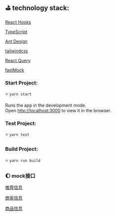 ## ⛳ technology stack:
[React Hooks](https://facebook.github.io/create-react-app/docs/getting-started)

[TypeScript](http://ts.xcatliu.com/)

[Ant Design](https://ant.design/)

[tailwindcss](https://www.tailwindcss.cn/docs/)

[React Query](https://react-query.tanstack.com/overview)

[fastMock](https://www.fastmock.site/)

### Start Project:
⭐ `yarn start`

Runs the app in the development mode.\
Open [http://localhost:3000](http://localhost:3000) to view it in the browser.

### Test Project:
⭐ `yarn test`
### Build Project: 
⭐ `yarn run build`

### 🌔 mock接口
[推荐信息](https://www.fastmock.site/mock/fdcb6edab58f19b4cf94349d04602270/kwai/api/likelihood)

[商家信息](https://www.fastmock.site/mock/fdcb6edab58f19b4cf94349d04602270/kwai/api/:merchantId)

[商品信息](https://www.fastmock.site/mock/fdcb6edab58f19b4cf94349d04602270/kwai/api/:merchantId/:goosId)